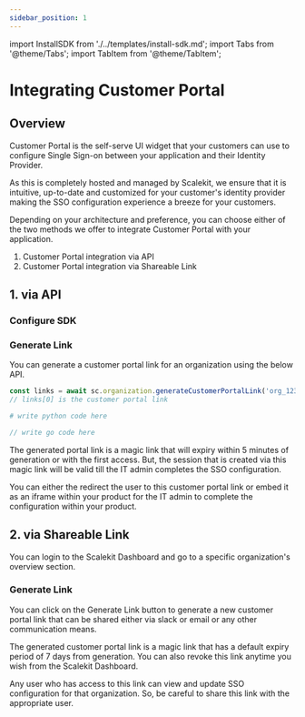 ```yaml
---
sidebar_position: 1
---
```

import InstallSDK from './../templates/install-sdk.md';
import Tabs from '@theme/Tabs';
import TabItem from '@theme/TabItem';

# Integrating Customer Portal

## Overview
Customer Portal is the self-serve UI widget that your customers can use to configure Single Sign-on between your application and their Identity Provider. 

As this is completely hosted and managed by Scalekit, we ensure that it is intuitive, up-to-date and customized for your customer's identity provider making the SSO configuration experience a breeze for your customers. 

Depending on your architecture and preference, you can choose either of the two methods we offer to integrate Customer Portal with your application.

1. Customer Portal integration via API
2. Customer Portal integration via Shareable Link

## 1. via API

### Configure SDK
<InstallSDK />

### Generate Link
You can generate a customer portal link for an organization using the below API. 


<Tabs groupId="tech-stack">
<TabItem value="nodejs" label="NodeJS">

```javascript showLineNumbers
const links = await sc.organization.generateCustomerPortalLink('org_1233222' as string);
// links[0] is the customer portal link
```

</TabItem>
<TabItem value="py" label="Python">

```python
# write python code here
```

</TabItem>
<TabItem value="golang" label="Go">

```go
// write go code here
```

</TabItem>
</Tabs>

The generated portal link is a magic link that will expiry within 5 minutes of generation or with the first access. But, the session that is created via this magic link will be valid till the IT admin completes the SSO configuration. 

You can either the redirect the user to this customer portal link or embed it as an iframe within your product for the IT admin to complete the configuration within your product. 

## 2. via Shareable Link

You can login to the Scalekit Dashboard and go to a specific organization's overview section.

### Generate Link
You can click on the Generate Link button to generate a new customer portal link that can be shared either via slack or email or any other communication means.

<!-- <Show screenshot> -->
The generated customer portal link is a magic link that has a default expiry period of 7 days from generation. You can also revoke this link anytime you wish from the Scalekit Dashboard. 

Any user who has access to this link can view and update SSO configuration for that organization. So, be careful to share this link with the appropriate user. 